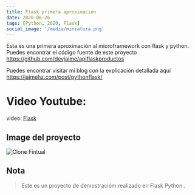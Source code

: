 ```yaml
---
title: Flask primera aproximación
date: 2020-06-26
tags: [Python, 2020, Flask]
social_image: '/media/miniatura.png'
---
```


Esta es una primera aproximación al microframework con flask y python.
Puedes encontrar el código fuente de este proyecto https://github.com/devjaime/apiflaskproductos

Puedes encontrar visitar mi blog con la explicación detallada aquí
https://jaimehz.com/post/pythonflask/


# Video Youtube:

video: [Flask](https://github.com/devjaime/apiflaskproductos)


## Image del proyecto

![Clone Fintual](/media/miniatura.png)


## Nota

> Este es un proyecto de demostracióm realizado en Flask Python .
